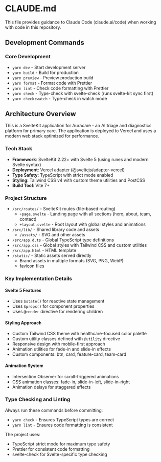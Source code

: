# CLAUDE.md

This file provides guidance to Claude Code (claude.ai/code) when working with code in this repository.

## Development Commands

### Core Development
- `yarn dev` - Start development server
- `yarn build` - Build for production  
- `yarn preview` - Preview production build
- `yarn format` - Format code with Prettier
- `yarn lint` - Check code formatting with Prettier
- `yarn check` - Type-check with svelte-check (runs svelte-kit sync first)
- `yarn check:watch` - Type-check in watch mode

## Architecture Overview

This is a SvelteKit application for Auracare - an AI triage and diagnostics platform for primary care. The application is deployed to Vercel and uses a modern web stack optimized for performance.

### Tech Stack
- **Framework**: SvelteKit 2.22+ with Svelte 5 (using runes and modern Svelte syntax)
- **Deployment**: Vercel adapter (@sveltejs/adapter-vercel)
- **Type Safety**: TypeScript with strict mode enabled
- **Styling**: Tailwind CSS v4 with custom theme utilities and PostCSS
- **Build Tool**: Vite 7+

### Project Structure
- `/src/routes/` - SvelteKit routes (file-based routing)
  - `+page.svelte` - Landing page with all sections (hero, about, team, contact)
  - `+layout.svelte` - Root layout with global styles and animations
- `/src/lib/` - Shared library code and assets
  - `/assets/` - SVG and other assets
- `/src/app.d.ts` - Global TypeScript type definitions
- `/src/app.css` - Global styles with Tailwind CSS and custom utilities
- `/src/app.html` - HTML template
- `/static/` - Static assets served directly
  - Brand assets in multiple formats (SVG, PNG, WebP)
  - favicon files

### Key Implementation Details

#### Svelte 5 Features
- Uses `$state()` for reactive state management
- Uses `$props()` for component properties
- Uses `@render` directive for rendering children

#### Styling Approach
- Custom Tailwind CSS theme with healthcare-focused color palette
- Custom utility classes defined with `@utility` directive
- Responsive design with mobile-first approach
- Animation utilities for fade-in and slide-in effects
- Custom components: btn, card, feature-card, team-card

#### Animation System
- Intersection Observer for scroll-triggered animations
- CSS animation classes: fade-in, slide-in-left, slide-in-right
- Animation delays for staggered effects

### Type Checking and Linting

Always run these commands before committing:
- `yarn check` - Ensures TypeScript types are correct
- `yarn lint` - Ensures code formatting is consistent

The project uses:
- TypeScript strict mode for maximum type safety
- Prettier for consistent code formatting
- svelte-check for Svelte-specific type checking
